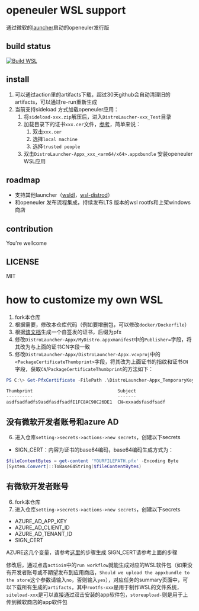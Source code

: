 # openeuler WSL support
通过微软的[launcher](https://github.com/microsoft/WSL-DistroLauncher)启动的openeuler发行版

## build status
[![Build WSL](https://github.com/pkking/openEuler-wsl/actions/workflows/wsl.yaml/badge.svg?branch=main)](https://github.com/pkking/openEuler-wsl/actions/workflows/wsl.yaml)
## install
1. 可以通过action里的artifacts下载，超过30天github会自动清理旧的artifacts，可以通过re-run重新生成
1. 当前支持sideload 方式加载openeuler应用：
    1. 将`sideload-xxx.zip`解压后，进入`DistroLaucher-xxx_Test`目录
    1. 加载目录下的证书`xxx.cer`文件，[参考](https://stackoverflow.com/questions/23812471/installing-appx-without-trusted-certificate)，简单来说：
        1. 双击`xxx.cer`
        1. 选择`local machine`
        1. 选择`trusted people`
    1. 双击`DistroLauncher-Appx_xxx_<arm64/x64>.appxbundle` 安装openeuler WSL应用


## roadmap
- 支持其他launcher（[wsldl](https://github.com/yuk7/wsldl)，[wsl-distrod](https://github.com/nullpo-head/wsl-distrod)）
- 和openeuler 发布流程集成，持续发布LTS 版本的wsl rootfs和上架windows商店

## contribution
You're wellcome

## LICENSE
MIT

# how to customize my own WSL
1. fork本仓库
2. 根据需要，修改本仓库代码（例如要增删包，可以修改`docker/Dockerfile`）
3. 根据[该文档](https://learn.microsoft.com/en-us/azure/active-directory/develop/howto-create-self-signed-certificate)生成一个自签发的证书，后缀为pfx
4. 修改`DistroLauncher-Appx/MyDistro.appxmanifest`中的`Publisher=`字段，将其改为与上面的证书CN字段一致
5. 修改`DistroLauncher-Appx/DistroLauncher-Appx.vcxproj`中的`<PackageCertificateThumbprint>`字段，将其改为上面证书的指纹和证书`CN`字段，获取`CN`/`PackageCertificateThumbprint`的方法如下：
```powershell
PS C:\> Get-PfxCertificate -FilePath .\DistroLauncher-Appx_TemporaryKey.pfx

Thumbprint                                Subject
----------                                -------
asdfsadfadfs9asdfasdfsadfE1FC8AC90C26DE1  CN=xxxadsfasdfsadf
```
## 没有微软开发者账号和azure AD
6. 进入仓库`setting->secrets->actions->new secrets`，创建以下secrets
- SIGN_CERT：内容为证书的base64编码，base64编码生成方式为：
```powershell
$fileContentBytes = get-content 'YOURFILEPATH.pfx' -Encoding Byte
[System.Convert]::ToBase64String($fileContentBytes)
```
## 有微软开发者账号
6. fork本仓库
7. 进入仓库`setting->secrets->actions->new secrets`，创建以下secrets
- AZURE_AD_APP_KEY
- AZURE_AD_CLIENT_ID
- AZURE_AD_TENANT_ID
- SIGN_CERT

AZURE这几个变量，请参考[这里](https://github.com/marketplace/actions/windows-store-publish#prerequisites)的步骤生成
SIGN_CERT请参考上面的步骤

修改后，通过点击`actioin`中的`run workflow`就能生成对应的WSL软件包（如果没有开发者账号或不期望发布到应用商店，`Should we upload the appxbundle to the store`这个参数请输入`no`，否则输入`yes`），对应任务的summary页面中，可以下载所有生成的`artifacts`，其中`rootfs-xxx`是用于制作WSL的文件系统，`siteload-xxx`是可以直接通过双击安装的app软件包，`storeupload-`则是用于上传到微软商店的app软件包
